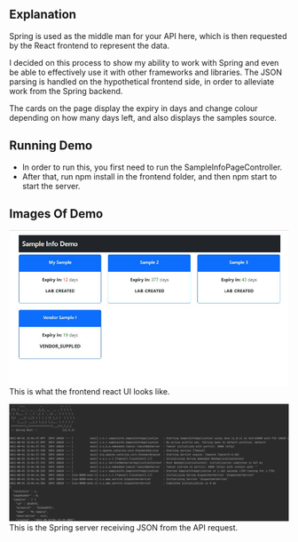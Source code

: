 ## Explanation
Spring is used as the middle man for your API here, which is then requested by the React frontend to represent the data.

I decided on this process to show my ability to work with Spring and even be able to effectively use it with other frameworks and libraries.
The JSON parsing is handled on the hypothetical frontend side, in order to alleviate work from the Spring backend. 

The cards on the page display the expiry in days and change colour depending on how many days left, and also displays the samples source.

## Running Demo
- In order to run this, you first need to run the SampleInfoPageController.
- After that, run npm install in the frontend folder, and then npm start to start the server.

## Images Of Demo
![](UI.png)
This is what the frontend react UI looks like.


![](SpringAPIRequest.png)
This is the Spring server receiving JSON from the API request.